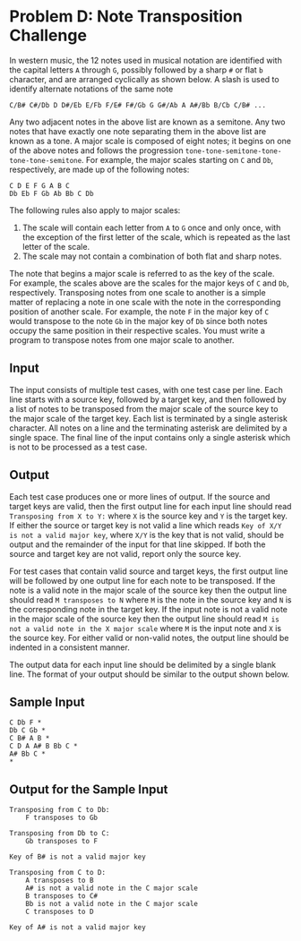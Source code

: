# Problem D: Note Transposition Challenge

In western music, the 12 notes used in musical notation are identified with the capital letters `A` through `G`, possibly followed by a sharp `#` or flat `b` character, and are arranged cyclically as shown below. A slash is used to identify alternate notations of the same note

```
C/B# C#/Db D D#/Eb E/Fb F/E# F#/Gb G G#/Ab A A#/Bb B/Cb C/B# ...
```

Any two adjacent notes in the above list are known as a semitone. Any two notes that have exactly one note separating them in the above list are known as a tone. A major scale is composed of eight notes; it begins on one of the above notes and follows the progression `tone-tone-semitone-tone-tone-tone-semitone`. For example, the major scales starting on `C` and `Db`, respectively, are made up of the following notes:

```
C D E F G A B C
Db Eb F Gb Ab Bb C Db
```

The following rules also apply to major scales:

1. The scale will contain each letter from `A` to `G` once and only once, with the exception of the first letter of the scale, which is repeated as the last letter of the scale.
2. The scale may not contain a combination of both flat and sharp notes.

The note that begins a major scale is referred to as the key of the scale.\
For example, the scales above are the scales for the major keys of `C` and `Db`, respectively. Transposing notes from one scale to another is a simple matter of replacing a note in one scale with the note in the corresponding position of another scale. For example, the note `F` in the major key of `C` would transpose to the note `Gb` in the major key of `Db` since both notes occupy the same position in their respective scales.
You must write a program to transpose notes from one major scale to another.

## Input

The input consists of multiple test cases, with one test case per line. Each line starts with a source key, followed by a target key, and then followed by a list of notes to be transposed from the major scale of the source key to the major scale of the target key. Each list is terminated by a single asterisk character. All notes on a line and the terminating asterisk are delimited by a single space. The final line of the input contains only a single asterisk which is not to be processed as a test case.

## Output

Each test case produces one or more lines of output. If the source and target keys are valid, then the first output line for each input line should read `Transposing from X to Y:` where `X` is the source key and `Y` is the target key. If either the source or target key is not valid a line which reads `Key of X/Y is not a valid major key`, where `X/Y` is the key that is not valid, should be output and the remainder of the input for that line skipped. If both the source and target key are not valid, report only the source key.

For test cases that contain valid source and target keys, the first output line will be followed by one output line for each note to be transposed. If the note is a valid note in the major scale of the source key then the output line should read `M transposes to N` where `M` is the note in the source key and `N` is the corresponding note in the target key. If the input note is not a valid note in the major scale of the source key then the output line should read `M is not a valid note in the X major scale` where `M` is the input note and `X` is the source key. For either valid or non-valid notes, the output line should be indented in a consistent manner.

The output data for each input line should be delimited by a single blank line. The format of your output should be similar to the output shown below.

## Sample Input

```
C Db F *
Db C Gb *
C B# A B *
C D A A# B Bb C *
A# Bb C *
*
```

## Output for the Sample Input

```
Transposing from C to Db:
    F transposes to Gb

Transposing from Db to C:
    Gb transposes to F

Key of B# is not a valid major key

Transposing from C to D:
    A transposes to B
    A# is not a valid note in the C major scale
    B transposes to C#
    Bb is not a valid note in the C major scale
    C transposes to D

Key of A# is not a valid major key
```
